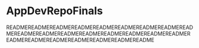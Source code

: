 # AppDevRepoFinals
READMEREADMEREADMEREADMEREADMEREADMEREADMEREADMEREADMEREADMEREADMEREADMEREADMEREADMEREADMEREADMEREADMEREADMEREADMEREADMEREADMEREADMEREADMEREADME

